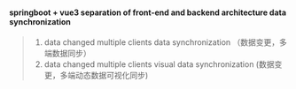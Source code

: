 #### springboot + vue3 separation of front-end and backend architecture data synchronization  
> 1. data changed multiple clients data synchronization （数据变更，多端数据同步）
> 2. data changed multiple clients visual data synchronization (数据变更，多端动态数据可视化同步)
